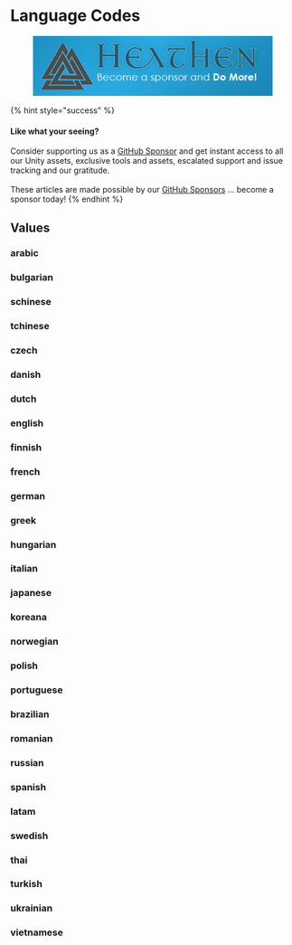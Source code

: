 # Language Codes

<figure><img src="../../../.gitbook/assets/512x128 Sponsor Banner.png" alt="Become a sponsor and Do More"><figcaption></figcaption></figure>

{% hint style="success" %}
#### Like what your seeing?

Consider supporting us as a [GitHub Sponsor](../../../) and get instant access to all our Unity assets, exclusive tools and assets, escalated support and issue tracking and our gratitude.\
\
These articles are made possible by our [GitHub Sponsors](https://github.com/sponsors/heathen-engineering) ... become a sponsor today!
{% endhint %}

## Values

### arabic

### bulgarian

### schinese

### tchinese

### czech

### danish

### dutch

### english

### finnish

### french

### german

### greek

### hungarian

### italian

### japanese

### koreana

### norwegian

### polish

### portuguese

### brazilian

### romanian

### russian

### spanish

### latam

### swedish

### thai

### turkish

### ukrainian

### vietnamese
